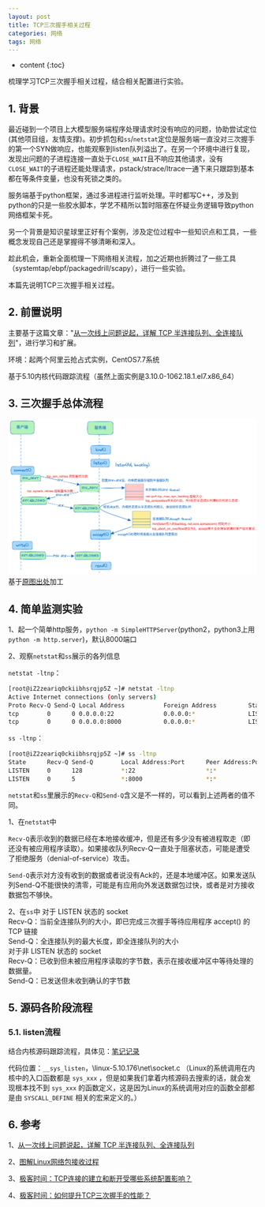 ```yaml
---
layout: post
title: TCP三次握手相关过程
categories: 网络
tags: 网络
---
```


* content
{:toc}

梳理学习TCP三次握手相关过程，结合相关配置进行实验。



## 1. 背景

最近碰到一个项目上大模型服务端程序处理请求时没有响应的问题，协助尝试定位(其他项目组，友情支撑)。初步抓包和`ss`/`netstat`定位是服务端一直没对三次握手的第一个SYN做响应，也能观察到listen队列溢出了。在另一个环境中进行复现，发现出问题的子进程连接一直处于`CLOSE_WAIT`且不响应其他请求，没有`CLOSE_WAIT`的子进程还能处理请求，pstack/strace/ltrace一通下来只跟踪到基本都在等条件变量，也没有死锁之类的。

服务端基于python框架，通过多进程进行监听处理。平时都写C++，涉及到python的只是一些胶水脚本，学艺不精所以暂时阻塞在怀疑业务逻辑导致python网络框架卡死。

另一个背景是知识星球里正好有个案例，涉及定位过程中一些知识点和工具，一些概念发现自己还是掌握得不够清晰和深入。

趁此机会，重新全面梳理一下网络相关流程，加之近期也折腾过了一些工具（systemtap/ebpf/packagedrill/scapy），进行一些实验。

本篇先说明TCP三次握手相关过程。

## 2. 前置说明

主要基于这篇文章："[从一次线上问题说起，详解 TCP 半连接队列、全连接队列](https://mp.weixin.qq.com/s/YpSlU1yaowTs-pF6R43hMw?poc_token=HKCgSGaji2dgAtvVc7gzTQykh3Aw6neDWcojHyB8)"，进行学习和扩展。

环境：起两个阿里云抢占式实例，CentOS7.7系统

基于5.10内核代码跟踪流程（虽然上面实例是3.10.0-1062.18.1.el7.x86_64）

## 3. 三次握手总体流程

![TCP三次握手及相关控制参数](/images/tcp-connect.png)  
基于[原图出处](https://mp.weixin.qq.com/s/YpSlU1yaowTs-pF6R43hMw?poc_token=HKCgSGaji2dgAtvVc7gzTQykh3Aw6neDWcojHyB8)加工

<!-- 
client                      server
发SYN
`SYN_SENT`              收到后状态：`SYN_RECV`
                   内核把连接存储到半连接队列(SYN Queue)
                     向client回复 SYN+ACK
收到后回复ACK
变成`ESTABLISHED`   收到ACK后，内核把连接从半连接队列取出，添加到全连接队列(Accept Queue)
                        变`ESTABLISHED`
                    `accept()`处理，将连接从全连接队列取出
 -->

## 4. 简单监测实验

1、起一个简单http服务，`python -m SimpleHTTPServer`(python2，python3上用`python -m http.server`)，默认8000端口

2、观察`netstat`和`ss`展示的各列信息

`netstat -ltnp`：

```sh
[root@iZ2zeariq0ckiibhsrqjp5Z ~]# netstat -ltnp
Active Internet connections (only servers)
Proto Recv-Q Send-Q Local Address           Foreign Address         State       PID/Program name    
tcp        0      0 0.0.0.0:22              0.0.0.0:*               LISTEN      1156/sshd           
tcp        0      0 0.0.0.0:8000            0.0.0.0:*               LISTEN      12364/python 
```

`ss -ltnp`：

```sh
[root@iZ2zeariq0ckiibhsrqjp5Z ~]# ss -ltnp
State      Recv-Q Send-Q        Local Address:Port      Peer Address:Port              
LISTEN     0      128           *:22                    *:*                   users:(("sshd",pid=1156,fd=3))
LISTEN     0      5             *:8000                  *:*                   users:(("python",pid=12364,fd=3))
```

`netstat`和`ss`里展示的`Recv-Q`和`Send-Q`含义是不一样的，可以看到上述两者的值不同。

1、在`netstat`中

`Recv-Q`表示收到的数据已经在本地接收缓冲，但是还有多少没有被进程取走（即还没有被应用程序读取）。如果接收队列Recv-Q一直处于阻塞状态，可能是遭受了拒绝服务（denial-of-service）攻击。

`Send-Q`表示对方没有收到的数据或者说没有Ack的，还是本地缓冲区。如果发送队列Send-Q不能很快的清零，可能是有应用向外发送数据包过快，或者是对方接收数据包不够快。

2、在`ss`中
    对于 LISTEN 状态的 socket  
        Recv-Q：当前全连接队列的大小，即已完成三次握手等待应用程序 accept() 的 TCP 链接  
        Send-Q：全连接队列的最大长度，即全连接队列的大小  
    对于非 LISTEN 状态的 socket  
        Recv-Q：已收到但未被应用程序读取的字节数，表示在接收缓冲区中等待处理的数据量。  
        Send-Q：已发送但未收到确认的字节数  

<!-- `netstat -s | grep "SYNs to LISTEN"` 给出的是队列溢出导致 SYN 被丢弃的个数

```sh
[root@rabbitmq1 ~]# netstat -s | grep -i "listen"
    4794 times the listen queue of a socket overflowed
    4794 SYNs to LISTEN sockets dropped
```


代码位置：`tcp_diag_get_info`(linux-3.10.62\net\ipv4\tcp_diag.c) -->


## 5. 源码各阶段流程

### 5.1. listen流程

结合内核源码跟踪流程，具体见：[笔记记录](https://github.com/xiaodongQ/devNoteBackup/blob/master/%E5%90%84%E5%88%86%E7%B1%BB%E8%AE%B0%E5%BD%95/Linux%E5%86%85%E6%A0%B8%E5%AD%A6%E4%B9%A0%E7%AC%94%E8%AE%B0.md)

代码位置：`__sys_listen`，\linux-5.10.176\net\socket.c
（Linux的系统调用在内核中的入口函数都是 `sys_xxx` ，但是如果我们拿着内核源码去搜索的话，就会发现根本找不到 `sys_xxx` 的函数定义，这是因为Linux的系统调用对应的函数全部都是由 `SYSCALL_DEFINE` 相关的宏来定义的。）

## 6. 参考

1、[从一次线上问题说起，详解 TCP 半连接队列、全连接队列](https://mp.weixin.qq.com/s/YpSlU1yaowTs-pF6R43hMw?poc_token=HKCgSGaji2dgAtvVc7gzTQykh3Aw6neDWcojHyB8)

2、[图解Linux网络包接收过程](https://mp.weixin.qq.com/s?__biz=MjM5Njg5NDgwNA==&mid=2247484058&idx=1&sn=a2621bc27c74b313528eefbc81ee8c0f&chksm=a6e303a191948ab7d06e574661a905ddb1fae4a5d9eb1d2be9f1c44491c19a82d95957a0ffb6&scene=178&cur_album_id=1532487451997454337#rd)

3、[极客时间：TCP连接的建立和断开受哪些系统配置影响？](https://time.geekbang.org/column/article/284912)

4、[极客时间：如何提升TCP三次握手的性能？](https://time.geekbang.org/column/article/237612)
